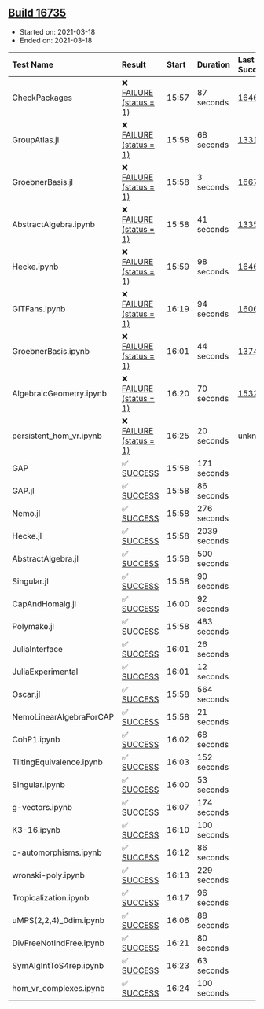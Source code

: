 ## [Build 16735](https://oscarci.mathematik.uni-kl.de/job/oscar/16735/)

* Started on: 2021-03-18
* Ended on: 2021-03-18

| Test Name    | Result | Start | Duration | Last Success | First Failure |
|:-------------|:-------|:------|:---------|:-------------|:--------------|
| CheckPackages | ❌ [FAILURE (status = 1)](https://oscarci.mathematik.uni-kl.de/job/oscar/16735/artifact/logs/build-16735/CheckPackages.log) | 15:57 | 87 seconds | [16463](https://oscarci.mathematik.uni-kl.de/job/oscar/16463/) | [16464](https://oscarci.mathematik.uni-kl.de/job/oscar/16464/) |
| GroupAtlas.jl | ❌ [FAILURE (status = 1)](https://oscarci.mathematik.uni-kl.de/job/oscar/16735/artifact/logs/build-16735/GroupAtlas.jl.log) | 15:58 | 68 seconds | [13311](https://oscarci.mathematik.uni-kl.de/job/oscar/13311/) | [13312](https://oscarci.mathematik.uni-kl.de/job/oscar/13312/) |
| GroebnerBasis.jl | ❌ [FAILURE (status = 1)](https://oscarci.mathematik.uni-kl.de/job/oscar/16735/artifact/logs/build-16735/GroebnerBasis.jl.log) | 15:58 | 3 seconds | [16676](https://oscarci.mathematik.uni-kl.de/job/oscar/16676/) | [16677](https://oscarci.mathematik.uni-kl.de/job/oscar/16677/) |
| AbstractAlgebra.ipynb | ❌ [FAILURE (status = 1)](https://oscarci.mathematik.uni-kl.de/job/oscar/16735/artifact/logs/build-16735/AbstractAlgebra.ipynb.log) | 15:58 | 41 seconds | [13355](https://oscarci.mathematik.uni-kl.de/job/oscar/13355/) | [13356](https://oscarci.mathematik.uni-kl.de/job/oscar/13356/) |
| Hecke.ipynb | ❌ [FAILURE (status = 1)](https://oscarci.mathematik.uni-kl.de/job/oscar/16735/artifact/logs/build-16735/Hecke.ipynb.log) | 15:59 | 98 seconds | [16463](https://oscarci.mathematik.uni-kl.de/job/oscar/16463/) | [16464](https://oscarci.mathematik.uni-kl.de/job/oscar/16464/) |
| GITFans.ipynb | ❌ [FAILURE (status = 1)](https://oscarci.mathematik.uni-kl.de/job/oscar/16735/artifact/logs/build-16735/GITFans.ipynb.log) | 16:19 | 94 seconds | [16068](https://oscarci.mathematik.uni-kl.de/job/oscar/16068/) | [16069](https://oscarci.mathematik.uni-kl.de/job/oscar/16069/) |
| GroebnerBasis.ipynb | ❌ [FAILURE (status = 1)](https://oscarci.mathematik.uni-kl.de/job/oscar/16735/artifact/logs/build-16735/GroebnerBasis.ipynb.log) | 16:01 | 44 seconds | [13748](https://oscarci.mathematik.uni-kl.de/job/oscar/13748/) | [13749](https://oscarci.mathematik.uni-kl.de/job/oscar/13749/) |
| AlgebraicGeometry.ipynb | ❌ [FAILURE (status = 1)](https://oscarci.mathematik.uni-kl.de/job/oscar/16735/artifact/logs/build-16735/AlgebraicGeometry.ipynb.log) | 16:20 | 70 seconds | [15322](https://oscarci.mathematik.uni-kl.de/job/oscar/15322/) | [15323](https://oscarci.mathematik.uni-kl.de/job/oscar/15323/) |
| persistent_hom_vr.ipynb | ❌ [FAILURE (status = 1)](https://oscarci.mathematik.uni-kl.de/job/oscar/16735/artifact/logs/build-16735/persistent_hom_vr.ipynb.log) | 16:25 | 20 seconds | unknown | unknown |
| GAP | ✅ [SUCCESS](https://oscarci.mathematik.uni-kl.de/job/oscar/16735/artifact/logs/build-16735/GAP.log) | 15:58 | 171 seconds |  |  |
| GAP.jl | ✅ [SUCCESS](https://oscarci.mathematik.uni-kl.de/job/oscar/16735/artifact/logs/build-16735/GAP.jl.log) | 15:58 | 86 seconds |  |  |
| Nemo.jl | ✅ [SUCCESS](https://oscarci.mathematik.uni-kl.de/job/oscar/16735/artifact/logs/build-16735/Nemo.jl.log) | 15:58 | 276 seconds |  |  |
| Hecke.jl | ✅ [SUCCESS](https://oscarci.mathematik.uni-kl.de/job/oscar/16735/artifact/logs/build-16735/Hecke.jl.log) | 15:58 | 2039 seconds |  |  |
| AbstractAlgebra.jl | ✅ [SUCCESS](https://oscarci.mathematik.uni-kl.de/job/oscar/16735/artifact/logs/build-16735/AbstractAlgebra.jl.log) | 15:58 | 500 seconds |  |  |
| Singular.jl | ✅ [SUCCESS](https://oscarci.mathematik.uni-kl.de/job/oscar/16735/artifact/logs/build-16735/Singular.jl.log) | 15:58 | 90 seconds |  |  |
| CapAndHomalg.jl | ✅ [SUCCESS](https://oscarci.mathematik.uni-kl.de/job/oscar/16735/artifact/logs/build-16735/CapAndHomalg.jl.log) | 16:00 | 92 seconds |  |  |
| Polymake.jl | ✅ [SUCCESS](https://oscarci.mathematik.uni-kl.de/job/oscar/16735/artifact/logs/build-16735/Polymake.jl.log) | 15:58 | 483 seconds |  |  |
| JuliaInterface | ✅ [SUCCESS](https://oscarci.mathematik.uni-kl.de/job/oscar/16735/artifact/logs/build-16735/JuliaInterface.log) | 16:01 | 26 seconds |  |  |
| JuliaExperimental | ✅ [SUCCESS](https://oscarci.mathematik.uni-kl.de/job/oscar/16735/artifact/logs/build-16735/JuliaExperimental.log) | 16:01 | 12 seconds |  |  |
| Oscar.jl | ✅ [SUCCESS](https://oscarci.mathematik.uni-kl.de/job/oscar/16735/artifact/logs/build-16735/Oscar.jl.log) | 15:58 | 564 seconds |  |  |
| NemoLinearAlgebraForCAP | ✅ [SUCCESS](https://oscarci.mathematik.uni-kl.de/job/oscar/16735/artifact/logs/build-16735/NemoLinearAlgebraForCAP.log) | 15:58 | 21 seconds |  |  |
| CohP1.ipynb | ✅ [SUCCESS](https://oscarci.mathematik.uni-kl.de/job/oscar/16735/artifact/logs/build-16735/CohP1.ipynb.log) | 16:02 | 68 seconds |  |  |
| TiltingEquivalence.ipynb | ✅ [SUCCESS](https://oscarci.mathematik.uni-kl.de/job/oscar/16735/artifact/logs/build-16735/TiltingEquivalence.ipynb.log) | 16:03 | 152 seconds |  |  |
| Singular.ipynb | ✅ [SUCCESS](https://oscarci.mathematik.uni-kl.de/job/oscar/16735/artifact/logs/build-16735/Singular.ipynb.log) | 16:00 | 53 seconds |  |  |
| g-vectors.ipynb | ✅ [SUCCESS](https://oscarci.mathematik.uni-kl.de/job/oscar/16735/artifact/logs/build-16735/g-vectors.ipynb.log) | 16:07 | 174 seconds |  |  |
| K3-16.ipynb | ✅ [SUCCESS](https://oscarci.mathematik.uni-kl.de/job/oscar/16735/artifact/logs/build-16735/K3-16.ipynb.log) | 16:10 | 100 seconds |  |  |
| c-automorphisms.ipynb | ✅ [SUCCESS](https://oscarci.mathematik.uni-kl.de/job/oscar/16735/artifact/logs/build-16735/c-automorphisms.ipynb.log) | 16:12 | 86 seconds |  |  |
| wronski-poly.ipynb | ✅ [SUCCESS](https://oscarci.mathematik.uni-kl.de/job/oscar/16735/artifact/logs/build-16735/wronski-poly.ipynb.log) | 16:13 | 229 seconds |  |  |
| Tropicalization.ipynb | ✅ [SUCCESS](https://oscarci.mathematik.uni-kl.de/job/oscar/16735/artifact/logs/build-16735/Tropicalization.ipynb.log) | 16:17 | 96 seconds |  |  |
| uMPS(2,2,4)_0dim.ipynb | ✅ [SUCCESS](https://oscarci.mathematik.uni-kl.de/job/oscar/16735/artifact/logs/build-16735/uMPS-2-2-4-_0dim.ipynb.log) | 16:06 | 88 seconds |  |  |
| DivFreeNotIndFree.ipynb | ✅ [SUCCESS](https://oscarci.mathematik.uni-kl.de/job/oscar/16735/artifact/logs/build-16735/DivFreeNotIndFree.ipynb.log) | 16:21 | 80 seconds |  |  |
| SymAlgIntToS4rep.ipynb | ✅ [SUCCESS](https://oscarci.mathematik.uni-kl.de/job/oscar/16735/artifact/logs/build-16735/SymAlgIntToS4rep.ipynb.log) | 16:23 | 63 seconds |  |  |
| hom_vr_complexes.ipynb | ✅ [SUCCESS](https://oscarci.mathematik.uni-kl.de/job/oscar/16735/artifact/logs/build-16735/hom_vr_complexes.ipynb.log) | 16:24 | 100 seconds |  |  |
